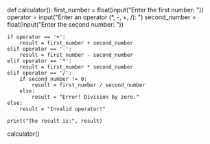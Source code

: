 

def calculator():
    first_number = float(input("Enter the first number: "))
    operator = input("Enter an operator (*, -, +, /): ")
    second_number = float(input("Enter the second number: "))

    if operator == '+':
        result = first_number + second_number
    elif operator == '-':
        result = first_number - second_number
    elif operator == '*':
        result = first_number * second_number
    elif operator == '/':
        if second_number != 0:
            result = first_number / second_number
        else:
            result = "Error! Division by zero."
    else:
        result = "Invalid operator!"

    print("The result is:", result)

calculator()
